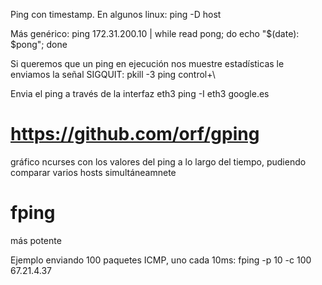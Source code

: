 Ping con timestamp.
En algunos linux: ping -D host

Más genérico: ping 172.31.200.10 | while read pong; do echo "$(date): $pong"; done

Si queremos que un ping en ejecución nos muestre estadísticas le enviamos la señal SIGQUIT:
  pkill -3 ping
  control+\


Envia el ping a través de la interfaz eth3
ping -I eth3 google.es


# https://github.com/orf/gping
gráfico ncurses con los valores del ping a lo largo del tiempo, pudiendo comparar varios hosts simultáneamnete


# fping
más potente

Ejemplo enviando 100 paquetes ICMP, uno cada 10ms:
fping -p 10 -c 100 67.21.4.37
